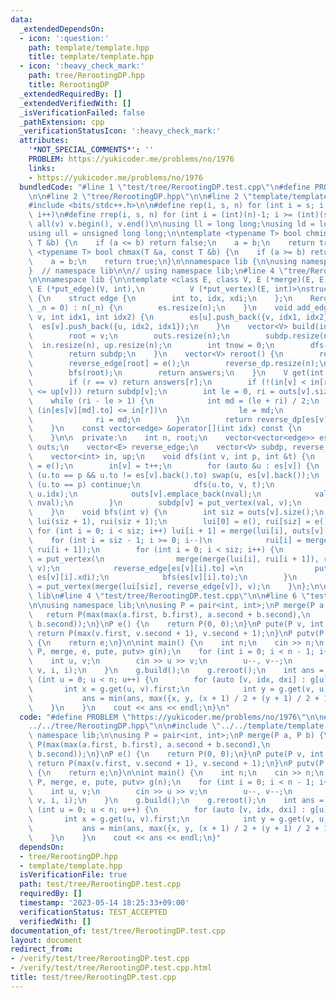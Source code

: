 ```yaml
---
data:
  _extendedDependsOn:
  - icon: ':question:'
    path: template/template.hpp
    title: template/template.hpp
  - icon: ':heavy_check_mark:'
    path: tree/RerootingDP.hpp
    title: RerootingDP
  _extendedRequiredBy: []
  _extendedVerifiedWith: []
  _isVerificationFailed: false
  _pathExtension: cpp
  _verificationStatusIcon: ':heavy_check_mark:'
  attributes:
    '*NOT_SPECIAL_COMMENTS*': ''
    PROBLEM: https://yukicoder.me/problems/no/1976
    links:
    - https://yukicoder.me/problems/no/1976
  bundledCode: "#line 1 \"test/tree/RerootingDP.test.cpp\"\n#define PROBLEM \"https://yukicoder.me/problems/no/1976\"\
    \n\n#line 2 \"tree/RerootingDP.hpp\"\n\n#line 2 \"template/template.hpp\"\n\n\
    #include <bits/stdc++.h>\n\n#define rep(i, s, n) for (int i = s; i < (int)(n);\
    \ i++)\n#define rrep(i, s, n) for (int i = (int)(n)-1; i >= (int)(s); i--)\n#define\
    \ all(v) v.begin(), v.end()\n\nusing ll = long long;\nusing ld = long double;\n\
    using ull = unsigned long long;\n\ntemplate <typename T> bool chmin(T &a, const\
    \ T &b) {\n    if (a <= b) return false;\n    a = b;\n    return true;\n}\ntemplate\
    \ <typename T> bool chmax(T &a, const T &b) {\n    if (a >= b) return false;\n\
    \    a = b;\n    return true;\n}\n\nnamespace lib {\n\nusing namespace std;\n\n\
    }  // namespace lib\n\n// using namespace lib;\n#line 4 \"tree/RerootingDP.hpp\"\
    \n\nnamespace lib {\n\ntemplate <class E, class V, E (*merge)(E, E), E (*e)(),\
    \ E (*put_edge)(V, int),\n          V (*put_vertex)(E, int)>\nstruct RerootingDP\
    \ {\n    struct edge {\n        int to, idx, xdi;\n    };\n    RerootingDP(int\
    \ _n = 0) : n(_n) {\n        es.resize(n);\n    }\n    void add_edge(int u, int\
    \ v, int idx1, int idx2) {\n        es[u].push_back({v, idx1, idx2});\n      \
    \  es[v].push_back({u, idx2, idx1});\n    }\n    vector<V> build(int v = 0) {\n\
    \        root = v;\n        outs.resize(n);\n        subdp.resize(n);\n      \
    \  in.resize(n), up.resize(n);\n        int tnow = 0;\n        dfs(root, -1, tnow);\n\
    \        return subdp;\n    }\n    vector<V> reroot() {\n        reverse_edge.resize(n);\n\
    \        reverse_edge[root] = e();\n        reverse_dp.resize(n);\n        answers.resize(n);\n\
    \        bfs(root);\n        return answers;\n    }\n    V get(int r, int v) {\n\
    \        if (r == v) return answers[r];\n        if (!(in[v] < in[r] && up[r]\
    \ <= up[v])) return subdp[v];\n        int le = 0, ri = outs[v].size();\n    \
    \    while (ri - le > 1) {\n            int md = (le + ri) / 2;\n            if\
    \ (in[es[v][md].to] <= in[r])\n                le = md;\n            else\n  \
    \              ri = md;\n        }\n        return reverse_dp[es[v][le].to];\n\
    \    }\n    const vector<edge> &operator[](int idx) const {\n        return es[idx];\n\
    \    }\n\n  private:\n    int n, root;\n    vector<vector<edge>> es;\n    vector<vector<E>>\
    \ outs;\n    vector<E> reverse_edge;\n    vector<V> subdp, reverse_dp, answers;\n\
    \    vector<int> in, up;\n    void dfs(int v, int p, int &t) {\n        E val\
    \ = e();\n        in[v] = t++;\n        for (auto &u : es[v]) {\n            if\
    \ (u.to == p && u.to != es[v].back().to) swap(u, es[v].back());\n            if\
    \ (u.to == p) continue;\n            dfs(u.to, v, t);\n            E nval = put_edge(subdp[u.to],\
    \ u.idx);\n            outs[v].emplace_back(nval);\n            val = merge(val,\
    \ nval);\n        }\n        subdp[v] = put_vertex(val, v);\n        up[v] = t;\n\
    \    }\n    void bfs(int v) {\n        int siz = outs[v].size();\n        vector<E>\
    \ lui(siz + 1), rui(siz + 1);\n        lui[0] = e(), rui[siz] = e();\n       \
    \ for (int i = 0; i < siz; i++) lui[i + 1] = merge(lui[i], outs[v][i]);\n    \
    \    for (int i = siz - 1; i >= 0; i--)\n            rui[i] = merge(outs[v][i],\
    \ rui[i + 1]);\n        for (int i = 0; i < siz; i++) {\n            reverse_dp[es[v][i].to]\
    \ = put_vertex(\n                merge(merge(lui[i], rui[i + 1]), reverse_edge[v]),\
    \ v);\n            reverse_edge[es[v][i].to] =\n                put_edge(reverse_dp[es[v][i].to],\
    \ es[v][i].xdi);\n            bfs(es[v][i].to);\n        }\n        answers[v]\
    \ = put_vertex(merge(lui[siz], reverse_edge[v]), v);\n    }\n};\n\n}  // namespace\
    \ lib\n#line 4 \"test/tree/RerootingDP.test.cpp\"\n\n#line 6 \"test/tree/RerootingDP.test.cpp\"\
    \n\nusing namespace lib;\n\nusing P = pair<int, int>;\nP merge(P a, P b) {\n \
    \   return P(max(max(a.first, b.first), a.second + b.second),\n             max(a.second,\
    \ b.second));\n}\nP e() {\n    return P(0, 0);\n}\nP pute(P v, int id) {\n   \
    \ return P(max(v.first, v.second + 1), v.second + 1);\n}\nP putv(P e, int id)\
    \ {\n    return e;\n}\n\nint main() {\n    int n;\n    cin >> n;\n    RerootingDP<P,\
    \ P, merge, e, pute, putv> g(n);\n    for (int i = 0; i < n - 1; i++) {\n    \
    \    int u, v;\n        cin >> u >> v;\n        u--, v--;\n        g.add_edge(u,\
    \ v, i, i);\n    }\n    g.build();\n    g.reroot();\n    int ans = n;\n    for\
    \ (int u = 0; u < n; u++) {\n        for (auto [v, idx, dxi] : g[u]) {\n     \
    \       int x = g.get(u, v).first;\n            int y = g.get(v, u).first;\n \
    \           ans = min(ans, max({x, y, (x + 1) / 2 + (y + 1) / 2 + 1}));\n    \
    \    }\n    }\n    cout << ans << endl;\n}\n"
  code: "#define PROBLEM \"https://yukicoder.me/problems/no/1976\"\n\n#include \"\
    ../../tree/RerootingDP.hpp\"\n\n#include \"../../template/template.hpp\"\n\nusing\
    \ namespace lib;\n\nusing P = pair<int, int>;\nP merge(P a, P b) {\n    return\
    \ P(max(max(a.first, b.first), a.second + b.second),\n             max(a.second,\
    \ b.second));\n}\nP e() {\n    return P(0, 0);\n}\nP pute(P v, int id) {\n   \
    \ return P(max(v.first, v.second + 1), v.second + 1);\n}\nP putv(P e, int id)\
    \ {\n    return e;\n}\n\nint main() {\n    int n;\n    cin >> n;\n    RerootingDP<P,\
    \ P, merge, e, pute, putv> g(n);\n    for (int i = 0; i < n - 1; i++) {\n    \
    \    int u, v;\n        cin >> u >> v;\n        u--, v--;\n        g.add_edge(u,\
    \ v, i, i);\n    }\n    g.build();\n    g.reroot();\n    int ans = n;\n    for\
    \ (int u = 0; u < n; u++) {\n        for (auto [v, idx, dxi] : g[u]) {\n     \
    \       int x = g.get(u, v).first;\n            int y = g.get(v, u).first;\n \
    \           ans = min(ans, max({x, y, (x + 1) / 2 + (y + 1) / 2 + 1}));\n    \
    \    }\n    }\n    cout << ans << endl;\n}"
  dependsOn:
  - tree/RerootingDP.hpp
  - template/template.hpp
  isVerificationFile: true
  path: test/tree/RerootingDP.test.cpp
  requiredBy: []
  timestamp: '2023-05-14 18:25:33+09:00'
  verificationStatus: TEST_ACCEPTED
  verifiedWith: []
documentation_of: test/tree/RerootingDP.test.cpp
layout: document
redirect_from:
- /verify/test/tree/RerootingDP.test.cpp
- /verify/test/tree/RerootingDP.test.cpp.html
title: test/tree/RerootingDP.test.cpp
---
```

